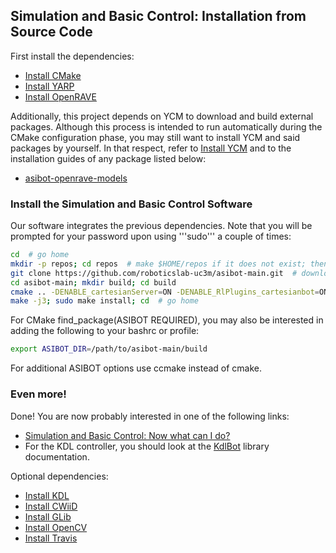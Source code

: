 ## Simulation and Basic Control: Installation from Source Code

First install the dependencies:
- [Install CMake](https://github.com/roboticslab-uc3m/installation-guides/blob/develop/install-cmake.md)
- [Install YARP](https://github.com/roboticslab-uc3m/installation-guides/blob/develop/install-yarp.md)
- [Install OpenRAVE](https://github.com/roboticslab-uc3m/installation-guides/blob/develop/install-openrave.md)

Additionally, this project depends on YCM to download and build external packages. Although this process is intended to run automatically during the CMake configuration phase, you may still want to install YCM and said packages by yourself. In that respect, refer to [Install YCM](https://github.com/roboticslab-uc3m/installation-guides/blob/develop/install-ycm.md) and to the installation guides of any package listed below:
- [asibot-openrave-models](https://github.com/roboticslab-uc3m/asibot-openrave-models)

### Install the Simulation and Basic Control Software

Our software integrates the previous dependencies. Note that you will be prompted for your password upon using '''sudo''' a couple of times:

```bash
cd  # go home
mkdir -p repos; cd repos  # make $HOME/repos if it does not exist; then, enter it
git clone https://github.com/roboticslab-uc3m/asibot-main.git  # download asibot-main software from the repository
cd asibot-main; mkdir build; cd build
cmake .. -DENABLE_cartesianServer=ON -DENABLE_RlPlugins_cartesianbot=ON -DENABLE_RlPlugins_ravebot=ON
make -j3; sudo make install; cd  # go home
```

For CMake find_package(ASIBOT REQUIRED), you may also be interested in adding the following to your bashrc or profile:
```bash
export ASIBOT_DIR=/path/to/asibot-main/build
```

For additional ASIBOT options use ccmake instead of cmake.

### Even more!

Done! You are now probably interested in one of the following links:
- [Simulation and Basic Control: Now what can I do?](asibot_post_install.md)
- For the KDL controller, you should look at the [KdlBot](http://robots.uc3m.es/dox-asibot-main/group__KdlBot.html) library documentation.

Optional dependencies:
- [Install KDL](https://github.com/roboticslab-uc3m/installation-guides/blob/develop/install-kdl.md)
- [Install CWiiD](https://github.com/roboticslab-uc3m/installation-guides/blob/develop/install-cwiid.md)
- [Install GLib](https://github.com/roboticslab-uc3m/installation-guides/blob/develop/install-glib.md)
- [Install OpenCV](https://github.com/roboticslab-uc3m/installation-guides/blob/develop/install-opencv.md)
- [Install Travis](https://github.com/roboticslab-uc3m/installation-guides/blob/develop/install-travis.md)
